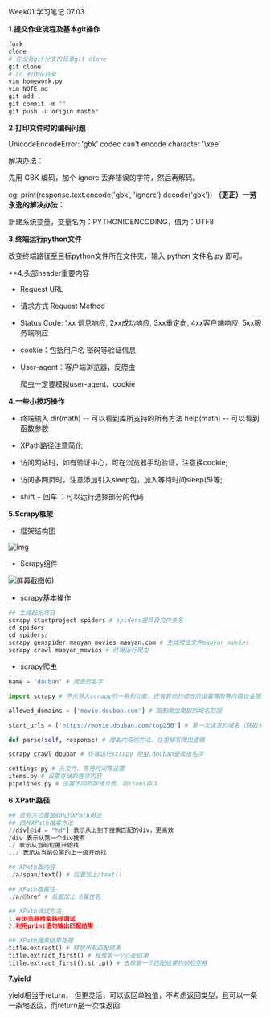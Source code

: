 Week01 学习笔记 07.03

**1.提交作业流程及基本git操作**

```python
fork
clone
# 在没有git分支的目录git clone
git clone
# cd 到作业目录
vim homework.py
vim NOTE.md
git add .
git commit -m ""
git push -u origin master
```

**2.打印文件时的编码问题**

UnicodeEncodeError: 'gbk' codec can't encode character '\xee'

解决办法：

先用 GBK 编码，加个 ignore 丢弃错误的字符，然后再解码。

eg: print(response.text.encode('gbk', 'ignore').decode('gbk'))
**（更正）一劳永逸的解决办法：**

新建系统变量，变量名为：PYTHONIOENCODING，值为：UTF8

**3.终端运行python文件**

改变终端路径至目标python文件所在文件夹，输入 python 文件名.py 即可。

**4.头部header重要内容

- Request URL

- 请求方式 Request Method

- Status Code: 1xx 信息响应, 2xx成功响应, 3xx重定向, 4xx客户端响应, 5xx服务端响应

- cookie：包括用户名 密码等验证信息

- User-agent：客户端浏览器，反爬虫

  爬虫一定要模拟user-agent、cookie

**4.一些小技巧操作**

- 终端输入
  dir(math) -- 可以看到库所支持的所有方法
  help(math) -- 可以看到函数参数

- XPath路径注意简化


- 访问网站时，如有验证中心，可在浏览器手动验证，注意换cookie;
- 访问多网页时，注意添加引入sleep包，加入等待时间sleep(5)等; 
- shift + 回车 ：可以运行选择部分的代码

**5.Scrapy框架**

- 框架结构图

![img](https://static001.geekbang.org/resource/image/e2/21/e2954a386344f0c1a065b4e0bc384a21.png)

- Scrapy组件

![屏幕截图(6)](C:\Users\90927\Pictures\Screenshots\屏幕截图(6).png)

- scrapy基本操作

```python
## 生成起始项目
scrapy startproject spiders # spiders是项目文件夹名
cd spiders
cd spiders/
scrapy genspider maoyan_movies maoyan.com # 生成爬虫文件maoyan_movies
scrapy crawl maoyan_movies # 终端运行爬虫
```



- scrapy爬虫

```python
name = 'douban' # 爬虫的名字

import scrapy # 不光导入scrapy的一系列功能，还有其他的修改的设置等附带内容也会随之导入

allowed_domains = ['movie.douban.com'] # 限制爬虫爬取的域名范围

start_urls = ['https://movie.douban.com/top250'] # 第一次请求的域名（获取头部信息）

def parse(self, response) # 爬取内容的方法，往里填写爬虫逻辑

scrapy crawl douban # 终端运行scrapy 爬虫,douban是爬虫名字

settings.py # 头文件、等待时间等设置
items.py # 设置存储的各项内容
pipelines.py # 设置不同的存储介质，将items存入
```

**6.XPath路径**

```python
## 这些方式覆盖80%的XPath用法
## 四种XPath搜索方法
//div[@id = "hd"] 表示从上到下搜索匹配的div，更高效
/div 表示从第一个div搜索
./ 表示从当前位置开始找
../ 表示从当前位置的上一级开始找

## XPath取内容
./a/span/text() # 后面加上/text()

## XPath取属性
./a/@href # 后面加上 @属性名 

## XPath调试方法
1.在浏览器搜索路径调试
2.利用print语句输出匹配结果

## XPath搜索结果处理
title.extract() # 释放所有匹配结果
title.extract_first() # 释放第一个匹配结果
title.extract_first().strip() # 去除第一个匹配结果的前后空格
```

**7.yield**

yield相当于return， 但更灵活，可以返回单独值，不考虑返回类型，且可以一条一条地返回，而return是一次性返回